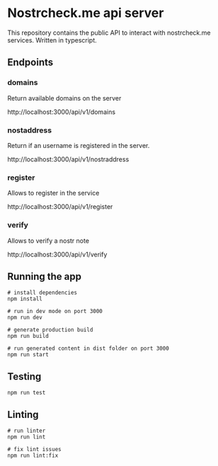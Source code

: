 # Nostrcheck.me api server

This repository contains the public API to interact with nostrcheck.me services. Written in typescript.

## Endpoints

### domains
Return available domains on the server

http://localhost:3000/api/v1/domains

### nostaddress 
Return if an username is registered in the server. 

http://localhost:3000/api/v1/nostraddress

<!-- ### media
Allows to upload, download and delete files

http://localhost:3000/api/v1/media -->

### register
Allows to register in the service

http://localhost:3000/api/v1/register

### verify
Allows to verify a nostr note

http://localhost:3000/api/v1/verify


## Running the app

```
# install dependencies
npm install

# run in dev mode on port 3000
npm run dev

# generate production build
npm run build

# run generated content in dist folder on port 3000
npm run start
```

## Testing

```
npm run test
```

## Linting

```
# run linter
npm run lint

# fix lint issues
npm run lint:fix
```
